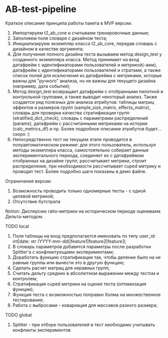 # AB-test-pipeline

Краткое описание принципа работы пакета в MVP версии:

1. Импортируем t2_ab_core и считываем тренировочные данные;
2. Заполняем поля словаря с дизайном теста;
3. Инициализируем экземпляр класса t2_ab_core, передав словарь с дизайном в качестве аргумента;
4. Для получения полного дизайна теста вызываем метод design_test у созданного экземпляра класса. Метод принимает на вход датафрейм с идентификаторами пользователей и метрикой(-ами), датафрейм с идентификаторами пользователей и стратами, а также список полей для исключения из датафрейма с метриками, которые важны для "ручного" анализа, но не важны для текущего дизайна (например, дата события);
5. Метод design_test возвращает датафрейм с отобранными пилотной и контрольной группами, а также выводит некоторый анализ. Также создается ряд полезных для анализа атрибутов: таблицы матриц эффектов и размеров групп (sample_size_matrix, effects_matrix), словарь для проверки качества стратификации групп (stratified_dict_check), словарь с параметрами распределений (params), датафрейм с рассчитанными метриками на истории (calc_metrics_df) и пр. Более подробное описание атрибутов будет... скоро :)
6. Непосредственно тест на текущем этапе проводится в полуавтоматическом режиме: для этого пользователь, используя методы экземпляра класса, самостоятельно собирает данные экспериментального периода, соединяет их с датафреймом отобранных на дизайне групп, рассчитывает метрики, строит распределение, при необходимости рассчитывает cuped метрику и проводит тест. Более подробно шаги показаны в демо файле.

Ограничения версии:
1. Возможность проводить только одномерные тесты - с одной целевой метрикой;
2. Отсутствие бутстрапа


Notion:
Дисперсию ratio-метрики на историческом периоде оцениваем Дельта-методом. 

TODO local
1. Поля таблицы на вход предполагается именовать по типу user_id: int|date: str (YYYY-mm-dd)|feature1|feature2|feature3;
2. В словарь параметров добавятся параметры после разработки Splitter'а с конфликтующими экспериментами;
3. Доработать функцию стратификации так, чтобы деление было на не равные группы или вынести это в другую функцию;
4. Сделать расчет матриц для неравных групп;
5. Считать дельту средних в абсолютном выражении между тестом и контролем;
6. Стратификация cuped метрики на оценке теста (оптимизация функции);
7. Функция теста с возможностью поправки Холма на множественное тестирование;
8. Работа с выбросами - ковариация для массивов разного размера;

TODO global
1. Splitter - при отборе пользователей в тест необходимо учитывать конфликты экспериментов